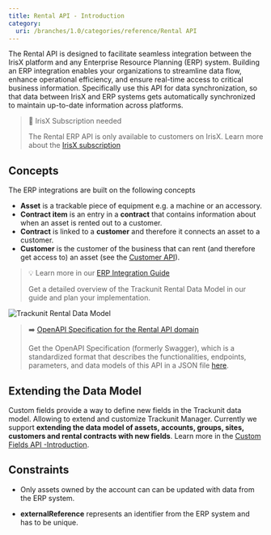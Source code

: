 ```yaml
---
title: Rental API - Introduction
category:
  uri: /branches/1.0/categories/reference/Rental API
---
```


The Rental API is designed to facilitate seamless integration between the IrisX platform and any Enterprise Resource Planning (ERP) system. Building an ERP integration enables your organizations to streamline data flow, enhance operational efficiency, and ensure real-time access to critical business information. Specifically use this API for data synchronization, so that data between IrisX and ERP systems gets automatically synchronized to maintain up-to-date information across platforms.

> 📘 IrisX Subscription needed
>
> The Rental ERP API is only available to customers on IrisX. Learn more about the [IrisX subscription](https://developers.trackunit.com/docs/irisx-overview)

## Concepts

The ERP integrations are built on the following concepts

- **Asset** is a trackable piece of equipment e.g. a machine or an accessory.
- **Contract item** is an entry in a **contract** that contains information about when an asset is rented out to a customer.
- **Contract** is linked to a **customer** and therefore it connects an asset to a customer.
- **Customer** is the customer of the business that can rent (and therefore get access to) an asset (see the [Customer API](https://developers.trackunit.com/reference/customers-api-intro)).

> 💡 Learn more in our [ERP Integration Guide](https://developers.trackunit.com/docs/custom-erp-integration-guide)
>
> Get a detailed overview of the Trackunit Rental Data Model in our guide and plan your implementation.

![Trackunit Rental Data Model](https://cdn.statically.io/gh/trackunit/developer-hub/master/guides/integrations-connectors/erp-rental-data-model.png)

> ➡️ [OpenAPI Specification for the Rental API domain](https://developers.trackunit.com/openapi/rental-api.json)
>
> Get the OpenAPI Specification (formerly Swagger), which is a standardized format that describes the functionalities, endpoints, parameters, and data models of this API in a JSON file [here](https://developers.trackunit.com/openapi/rental-api.json).

## Extending the Data Model

Custom fields provide a way to define new fields in the Trackunit data model. Allowing to extend and customize Trackunit Manager. Currently we support **extending the data model of assets, accounts, groups, sites, customers and rental contracts with new fields**.
Learn more in the [Custom Fields API -Introduction](https://developers.trackunit.com/reference/custom-field-intro#define-your-own-custom-fields).

## Constraints

- Only assets owned by the account can can be updated with data from the ERP system.

- **externalReference** represents an identifier from the ERP system and has to be unique.

